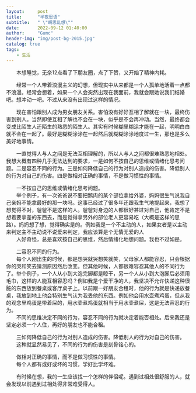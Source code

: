 ```yaml
---
layout:     post
title:      "半夜思语"
subtitle:   " \"胡思乱想\""
date:       2022-09-12 01:40:00
author:     "Gumc"
header-img: "img/post-bg-2015.jpg"
catalog: true
tags:
    - 生活
---
```


&emsp;&emsp;本想睡觉，无奈12点看了下朋友圈，点了下赞，又开始了精神内耗。

&emsp;&emsp;经常一个人带着浪漫主义的幻想，但现实中从来都是一个人孤单地活着一点都不浪漫。经常会想着，如果一个人会突然出现在我面前，我就会跟她说我们结婚吧。想冲动一吧。不过从来没有出现过这样的情况。

&emsp;&emsp;现在害怕跟别人成为男女朋友关系。害怕没有好好互相了解就在一块，最终伤害到别人。当然即使互相了解也不会在一块，似乎是不会再冲动。当然，最终都会变成比陌生人还陌生的熟悉的陌生人。其实有时候糊里糊涂才能在一起，明明白白就不会在一起了。最好是糊糊涂涂在一起然后就糊糊涂涂地度过一生，那也是多么美好地事情。

&emsp;&emsp;一直觉得人与人之间是无法互相理解的，所以人与人之间都很难熟悉地相处。我想大概有四种几乎无法达到的要求，一是如何不按自己的思维或情绪化思考问题。二是容忍不同的行为。三是如何降低自己的行为对别人造成的伤害。降低别人的行为对自己的伤害。四是做相对正确的事情，不是做习惯性的事情。

&emsp;&emsp;一不按自己的思维或情绪化思考问题。  
&emsp;&emsp;举个例子，有一次爸爸说不要把鹅肉的某个部位拿给外婆，妈妈很生气说我自己亲妈不能拿最好的那一块吗。这事已经过了很多年还跟我生气地提起来，我想了想觉得不对，爸爸不是这样的人。爸爸对身边的人都很好甚过对自己，他肯定不是想着要拿差的东西去，而是觉得拿另外的部位老人更容易吃（大概是这样的思路）。妈妈想了想，觉得确实是的。例如我是一个不主动的人，如果女者是以主动来判定主不主动说不说爱来判定，我应该算是个无情无爱的人  
&emsp;&emsp;人好奇怪，总是喜欢按自己的思维，然后情绪化地想问题。我也不过如是。

&emsp;&emsp;二容忍不同的行为。  
&emsp;&emsp;每个人刚出生的时候，都是想哭就哭想笑就笑，父母家人都能容忍，只会根据你的哭和笑去猜测原因然后改变。但其他时候，人都很难容忍其他人的不同行为了。举个例子，一个人从小到大泡完脚都是晾干，另一个人从小到大泡脚后必须用毛巾，这样的人能互相容忍吗？例如我是个爱干净的人，我坚决不允许快递这种很脏的东西放到餐桌或客厅桌子上。以前跟一好朋友合租时，他的行为就是快递放餐桌，我放到地上他会特别生气认为我丢他的东西。例如他会用水壶煮鸡蛋，但从我的观念里鸡蛋是带着屎的，用水壶煮鸡蛋就相当于用水壶煮屎，这是无法容忍的行为。  
&emsp;&emsp;不同的思维决定不同的行为，容忍不同的行为就决定着能否相处。后来我还是坚定必须一个人住，再好的朋友也不能合租。

&emsp;&emsp;三如何降低自己的行为对别人造成的伤害。降低别人的行为对自己的伤害。  
&emsp;&emsp;这种就显然易见了，不同的行为的伤害是刻骨铭心的。

&emsp;&emsp;做相对正确的事情，而不是做习惯性的事情。  
&emsp;&emsp;每个人都有或好或坏的习惯，学好比学坏难。

&emsp;&emsp;有时候在想，我的一生应该找一个怎样的伴侣呢。遇到过相处很舒服的人，就会发现以前遇到过相处得非常难受得人。
